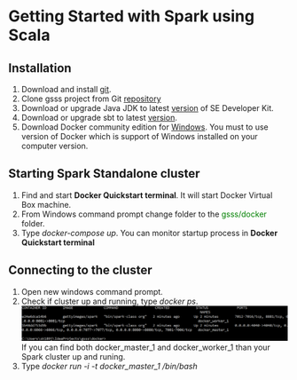 # Getting Started with Spark using Scala

## Installation
1. Download and install [git](https://git-scm.com/downloads).
2. Clone gsss project from Git [repository](https://github.com/skomarovsky/gsss)
3. Download or upgrade Java JDK to latest [version](http://www.oracle.com/technetwork/java/javase/downloads/index.html) of SE Developer Kit.
4. Download or upgrade sbt to latest [version](https://www.scala-sbt.org/1.x/docs/Installing-sbt-on-Windows.html).
5. Download Docker community edition for [Windows](https://store.docker.com/editions/community/docker-ce-desktop-windows). You must to use version of
Docker which is support of Windows installed on your computer version. 
    
## Starting Spark Standalone cluster
1. Find and start <B>Docker Quickstart terminal</b>. It will start Docker Virtual Box machine.
2. From Windows command prompt change folder to the <font color="green">gsss/docker</font> folder.
3. Type *docker-compose up*. You can monitor startup process in <B>Docker Quickstart terminal</b>

## Connecting to the cluster
1. Open new windows command prompt.
2. Check if cluster up and running, type *docker ps*.
![result](docs/images/dockerps.png)
If you can find both docker_master_1 and docker_worker_1 than your Spark cluster up and runing.
3. Type *docker run -i -t docker_master_1 /bin/bash*